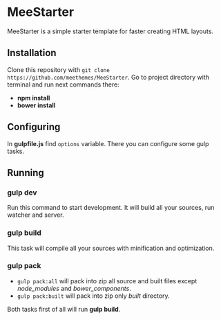 # MeeStarter
MeeStarter is a simple starter template for faster creating HTML layouts.

## Installation
Clone this repository with `git clone https://github.com/meethemes/MeeStarter`. Go to project directory with terminal and run next commands there:
* **npm install**
* **bower install**

## Configuring
In **gulpfile.js** find ``options`` variable. There you can configure some gulp tasks.

## Running
### gulp dev
Run this command to start development. It will build all your sources, run watcher and server.

### gulp build
This task will compile all your sources with minification and optimization.

### gulp pack
* `gulp pack:all` will pack into zip all source and built files except *node_modules* and *bower_components*.
* `gulp pack:built` will pack into zip only *built* directory.

Both tasks first of all will run **gulp build**.
